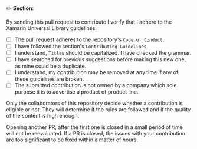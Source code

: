 <!--
If you want to contribute please read and check the boxes below.
 -->

:pencil2: **Section**: <!-- example: Books,Courses, Jobs, etc.. -->

By sending this pull request to contribute I verify that I adhere to the Xamarin Universal Library guidelines<!-- (please check each item that applies)-->:

- [ ] The pull request adheres to the repository's `Code of Conduct`.
- [ ] I have followed the section's `Contributing Guidelines`.
- [ ] I understand, `Titles` should be capitalized. I have checked the grammar.
- [ ] I have searched for previous suggestions before making this new one, as mine could be a duplicate.
- [ ] I understand, my contribution may be removed at any time if any of these guidelines are broken.
- [ ] The submitted contribution is not owned by a company which sole purpose it is to advertise a product of product line.

Only the collaborators of this repository decide whether a contribution is eligible or not. They will determine if the rules are followed and if the quality of the content is high enough. 

Opening another PR, after the first one is closed in a small period of time will not be reevaluated. If a PR is closed, the issues with your contribution are too significant to be fixed within a matter of hours.
